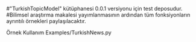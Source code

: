 #"TurkishTopicModel" kütüphanesi 0.0.1 versiyonu için test deposudur. 
#Bilimsel araştırma makalesi yayımlanmasının ardından tüm fonksiyonların ayrıntılı örnekleri paylaşılacaktır.

Örnek Kullanım
Examples/TurkishNews.py
